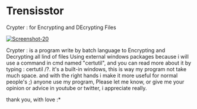 # Trensisstor

Crypter : for Encrypting and DEcrypting Files

<a href="https://ibb.co/r3Ny061"><img src="https://i.ibb.co/vP7nD6f/Screenshot-20.png" alt="Screenshot-20" border="0"></a>


Crypter : is a program write by batch language to Encrypting and Decrypting all lind of files 
Using external windows packages because i will use a command in cmd named  "certutil", 
and you can read more about it by typing : certutil /?.
it's a built-in windows, this is way my program not take much space. 
and with the right hands i make it more useful for normal people's ;) 
anyone use my program, Please let me know, or give me your opinion or advice in youtube or twitter,
i appreciate really.

thank you, with love :*
